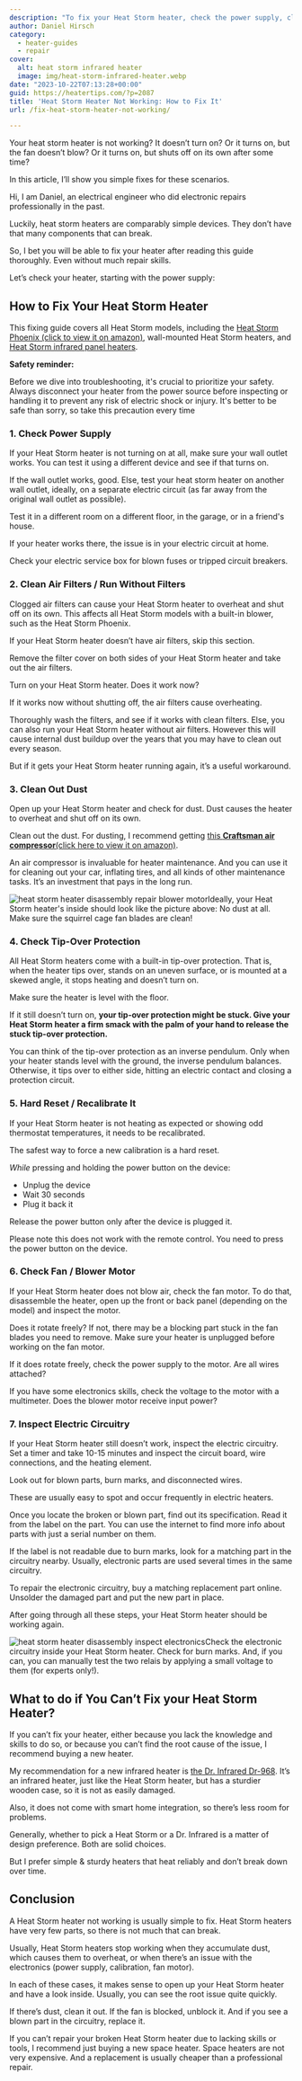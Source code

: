 ```yaml
---
description: "To fix your Heat Storm heater, check the power supply, clean filters, hard reset it, and inspect fan motor & circuitry."
author: Daniel Hirsch
category:
  - heater-guides
  - repair
cover:
  alt: heat storm infrared heater
  image: img/heat-storm-infrared-heater.webp
date: "2023-10-22T07:13:28+00:00"
guid: https://heatertips.com/?p=2087
title: 'Heat Storm Heater Not Working: How to Fix It'
url: /fix-heat-storm-heater-not-working/

---
```

Your heat storm heater is not working? It doesn’t turn on? Or it turns on, but the fan doesn’t blow? Or it turns on, but shuts off on its own after some time?

In this article, I’ll show you simple fixes for these scenarios.

Hi, I am Daniel, an electrical engineer who did electronic repairs professionally in the past.

Luckily, heat storm heaters are comparably simple devices. They don’t have that many components that can break.

So, I bet you will be able to fix your heater after reading this guide thoroughly. Even without much repair skills.

Let’s check your heater, starting with the power supply:

## How to Fix Your Heat Storm Heater

This fixing guide covers all Heat Storm models, including the [Heat Storm Phoenix (click to view it on amazon)](https://www.amazon.com/Heat-Storm-HS-1500-PHX-Attachable-Efficient-750-1500/dp/B07GZ39SL7?_encoding=UTF8&pd_rd_w=Mlg0c&content-id=amzn1.sym.952cfb50-b01e-485f-be6e-00434541418b%3Aamzn1.symc.e5c80209-769f-4ade-a325-2eaec14b8e0e&pf_rd_p=952cfb50-b01e-485f-be6e-00434541418b&pf_rd_r=Q1DGPAKAMQMS5YSHDHJ6&pd_rd_wg=HDUVb&pd_rd_r=7c571874-eca7-4969-9579-0c0ca1187756&th=1&linkCode=ll1&tag=heatertips-20&linkId=7d1b0306866e5c8438efd92aa6fd7ace&language=en_US&ref_=as_li_ss_tl), wall-mounted Heat Storm heaters, and [Heat Storm infrared panel heaters](https://www.amazon.com/Heat-Storm-HS-1500-TT-Infrared-Tradesman/dp/B07JQPCFJ3?crid=Z9LK8UWTKYLW&keywords=heat%2Bstorm%2Binfrared&qid=1697875010&sprefix=heat%2Bstorm%2Binfrare%2Caps%2C177&sr=8-6&th=1&linkCode=ll1&tag=heatertips-20&linkId=264a7cdfe0196879eb4a5e68918ed6d6&language=en_US&ref_=as_li_ss_tl).

**Safety reminder:**

Before we dive into troubleshooting, it's crucial to prioritize your safety. Always disconnect your heater from the power source before inspecting or handling it to prevent any risk of electric shock or injury. It's better to be safe than sorry, so take this precaution every time

### 1\. Check Power Supply

If your Heat Storm heater is not turning on at all, make sure your wall outlet works. You can test it using a different device and see if that turns on.

If the wall outlet works, good. Else, test your heat storm heater on another wall outlet, ideally, on a separate electric circuit (as far away from the original wall outlet as possible).

Test it in a different room on a different floor, in the garage, or in a friend's house.

If your heater works there, the issue is in your electric circuit at home.

Check your electric service box for blown fuses or tripped circuit breakers.

### 2\. Clean Air Filters / Run Without Filters

Clogged air filters can cause your Heat Storm heater to overheat and shut off on its own. This affects all Heat Storm models with a built-in blower, such as the Heat Storm Phoenix.

If your Heat Storm heater doesn’t have air filters, skip this section.

Remove the filter cover on both sides of your Heat Storm heater and take out the air filters.

Turn on your Heat Storm heater. Does it work now?

If it works now without shutting off, the air filters cause overheating.

Thoroughly wash the filters, and see if it works with clean filters. Else, you can also run your Heat Storm heater without air filters. However this will cause internal dust buildup over the years that you may have to clean out every season.

But if it gets your Heat Storm heater running again, it’s a useful workaround.

### 3\. Clean Out Dust

Open up your Heat Storm heater and check for dust. Dust causes the heater to overheat and shut off on its own.

Clean out the dust. For dusting, I recommend getting [this **Craftsman air compressor**(click here to view it on amazon)](https://www.amazon.com/CRAFTSMAN-CMEC6150K-Gallon-Air-Compressor/dp/B07KHHDJGD?crid=29GPYLN1G5TWQ&keywords=air%2Bcompressor&qid=1697800932&sprefix=aircompressor%2Caps%2C214&sr=8-5&th=1&linkCode=ll1&tag=heatertips-20&linkId=da47b2fbb9c72fe86738fb96a9fa356c&language=en_US&ref_=as_li_ss_tl).

An air compressor is invaluable for heater maintenance. And you can use it for cleaning out your car, inflating tires, and all kinds of other maintenance tasks. It’s an investment that pays in the long run.

![heat storm heater disassembly repair blower motor](/img/heat-storm-heater-disassembly-repair-blower-motor.webp)Ideally, your Heat Storm heater's inside should look like the picture above: No dust at all. Make sure the squirrel cage fan blades are clean!

### 4\. Check Tip-Over Protection

All Heat Storm heaters come with a built-in tip-over protection. That is, when the heater tips over, stands on an uneven surface, or is mounted at a skewed angle, it stops heating and doesn’t turn on.

Make sure the heater is level with the floor.

If it still doesn’t turn on, **your tip-over protection might be stuck. Give your Heat Storm heater a firm smack with the palm of your hand to release the stuck tip-over protection.**

You can think of the tip-over protection as an inverse pendulum. Only when your heater stands level with the ground, the inverse pendulum balances. Otherwise, it tips over to either side, hitting an electric contact and closing a protection circuit.

### 5\. Hard Reset / Recalibrate It

If your Heat Storm heater is not heating as expected or showing odd thermostat temperatures, it needs to be recalibrated.

The safest way to force a new calibration is a hard reset.

_While_ pressing and holding the power button on the device:

- Unplug the device
- Wait 30 seconds
- Plug it back it

Release the power button only after the device is plugged it.

Please note this does not work with the remote control. You need to press the power button on the device.

### 6\. Check Fan / Blower Motor

If your Heat Storm heater does not blow air, check the fan motor. To do that, disassemble the heater, open up the front or back panel (depending on the model) and inspect the motor.

Does it rotate freely? If not, there may be a blocking part stuck in the fan blades you need to remove. Make sure your heater is unplugged before working on the fan motor.

If it does rotate freely, check the power supply to the motor. Are all wires attached?

If you have some electronics skills, check the voltage to the motor with a multimeter. Does the blower motor receive input power?

### 7\. Inspect Electric Circuitry

If your Heat Storm heater still doesn’t work, inspect the electric circuitry. Set a timer and take 10-15 minutes and inspect the circuit board, wire connections, and the heating element.

Look out for blown parts, burn marks, and disconnected wires.

These are usually easy to spot and occur frequently in electric heaters.

Once you locate the broken or blown part, find out its specification. Read it from the label on the part. You can use the internet to find more info about parts with just a serial number on them.

If the label is not readable due to burn marks, look for a matching part in the circuitry nearby. Usually, electronic parts are used several times in the same circuitry.

To repair the electronic circuitry, buy a matching replacement part online. Unsolder the damaged part and put the new part in place.

After going through all these steps, your Heat Storm heater should be working again.

![heat storm heater disassembly inspect electronics](/img/heat-storm-heater-disassembly-inspect-electronics.webp)Check the electronic circuitry inside your Heat Storm heater. Check for burn marks. And, if you can, you can manually test the two relais by applying a small voltage to them (for experts only!).

## What to do if You Can’t Fix your Heat Storm Heater?

If you can’t fix your heater, either because you lack the knowledge and skills to do so, or because you can’t find the root cause of the issue, I recommend buying a new heater.

My recommendation for a new infrared heater is [the Dr. Infrared Dr-968](/recommended-products/best-infrared-heater/). It’s an infrared heater, just like the Heat Storm heater, but has a sturdier wooden case, so it is not as easily damaged.

Also, it does not come with smart home integration, so there’s less room for problems.

Generally, whether to pick a Heat Storm or a Dr. Infrared is a matter of design preference. Both are solid choices.

But I prefer simple & sturdy heaters that heat reliably and don’t break down over time.

## Conclusion

A Heat Storm heater not working is usually simple to fix. Heat Storm heaters have very few parts, so there is not much that can break.

Usually, Heat Storm heaters stop working when they accumulate dust, which causes them to overheat, or when there’s an issue with the electronics (power supply, calibration, fan motor).

In each of these cases, it makes sense to open up your Heat Storm heater and have a look inside. Usually, you can see the root issue quite quickly.

If there’s dust, clean it out. If the fan is blocked, unblock it. And if you see a blown part in the circuitry, replace it.

If you can’t repair your broken Heat Storm heater due to lacking skills or tools, I recommend just buying a new space heater. Space heaters are not very expensive. And a replacement is usually cheaper than a professional repair.
